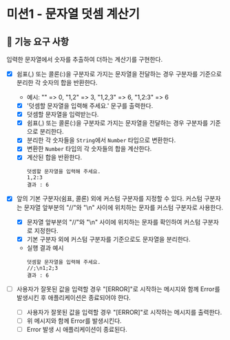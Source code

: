 # 미션1 - 문자열 덧셈 계산기

## 🎯 기능 요구 사항

입력한 문자열에서 숫자를 추출하여 더하는 계산기를 구현한다.

- [x] 쉼표(,) 또는 콜론(:)을 구분자로 가지는 문자열을 전달하는 경우 구분자를 기준으로 분리한 각 숫자의 합을 반환한다.

  - 예시: "" => 0, "1,2" => 3, "1,2,3" => 6, "1,2:3" => 6
  - [x] '덧셈할 문자열을 입력해 주세요.' 문구를 출력한다.
  - [x] 덧셈할 문자열을 입력받는다.
  - [x] 쉼표(,) 또는 콜론(:)을 구분자로 가지는 문자열을 전달하는 경우 구분자를 기준으로 분리한다.
  - [x] 분리한 각 숫자들을 `String`에서 `Number` 타입으로 변환한다.
  - [x] 변환한 `Number` 타입의 각 숫자들의 합을 계산한다.
  - [x] 계산된 합을 반환한다.
    ```
    덧셈할 문자열을 입력해 주세요.
    1,2:3
    결과 : 6
    ```

- [x] 앞의 기본 구분자(쉼표, 콜론) 외에 커스텀 구분자를 지정할 수 있다. 커스텀 구분자는 문자열 앞부분의 "//"와 "\n" 사이에 위치하는 문자를 커스텀 구분자로 사용한다.
  - [x] 문자열 앞부분의 "//"와 "\n" 사이에 위치하는 문자를 확인하여 커스텀 구분자로 지정한다.
  - [x] 기본 구분자 외에 커스텀 구분자를 기준으로도 문자열을 분리한다.
  - 실행 결과 예시
    ```
    덧셈할 문자열을 입력해 주세요.
    //;\n1;2;3
    결과 : 6
    ```
- [ ] 사용자가 잘못된 값을 입력할 경우 "[ERROR]"로 시작하는 메시지와 함께 Error를 발생시킨 후 애플리케이션은 종료되어야 한다.
  - [ ] 사용자가 잘못된 값을 입력할 경우 "[ERROR]"로 시작하는 메시지를 출력한다.
  - [ ] 위 메시지와 함께 Error를 발생시킨다.
  - [ ] Error 발생 시 애플리케이션이 종료된다.
